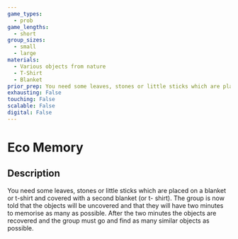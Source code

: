 ```yaml
---
game_types:
  - prob
game_lengths:
  - short
group_sizes:
  - small
  - large
materials:
  - Various objects from nature
  - T-Shirt
  - Blanket
prior_prep: You need some leaves, stones or little sticks which are placed on a blanket or t-shirt and covered with a second blanket (or t- shirt).
exhausting: False
touching: False
scalable: False
digital: False
---
```

# Eco Memory

## Description
You need some leaves, stones or little sticks which are placed on a blanket or t-shirt and covered with a second blanket (or t- shirt). The group is now told that the objects will be uncovered and that they will have two minutes to memorise as many as possible. After the two minutes the objects are recovered and the group must go and find as many similar objects as possible.
